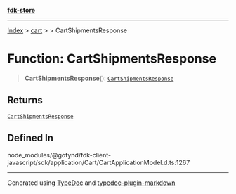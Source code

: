 [**fdk-store**](../../../README.md)
***

[Index](../../../API.md) > [cart](../../README.md) > [<internal>](../README.md) > CartShipmentsResponse

# Function: CartShipmentsResponse

> **CartShipmentsResponse**(): [`CartShipmentsResponse`](../type-aliases/type-alias.CartShipmentsResponse.md)

## Returns

[`CartShipmentsResponse`](../type-aliases/type-alias.CartShipmentsResponse.md)

## Defined In

node\_modules/@gofynd/fdk-client-javascript/sdk/application/Cart/CartApplicationModel.d.ts:1267

***
Generated using [TypeDoc](https://typedoc.org/) and [typedoc-plugin-markdown](https://www.npmjs.com/package/typedoc-plugin-markdown)
